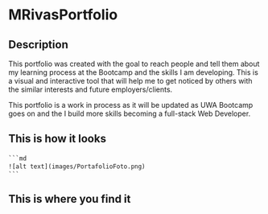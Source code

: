 # MRivasPortfolio
## Description

This portfolio was created with the goal to reach people and tell them about my learning process at the Bootcamp and the skills I am developing. This is a visual and interactive tool that will help me to get noticed by others with the similar interests and future employers/clients.

This portfolio is a work in process as it will be updated as UWA Bootcamp goes on and the I build more skills becoming a full-stack Web Developer. 

## This is how it looks

    ```md
    ![alt text](images/PortafolioFoto.png)
    ```


## This is where you find it


